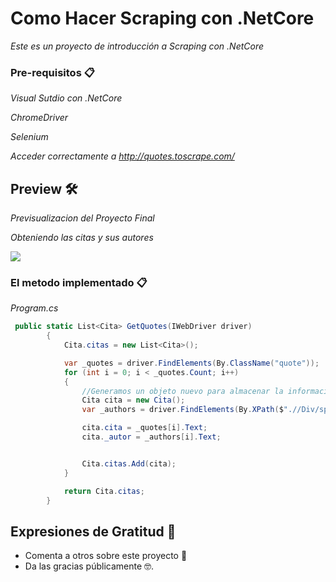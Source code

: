 # Como Hacer Scraping con .NetCore

_Este es un proyecto de introducción a Scraping con .NetCore_


### Pre-requisitos 📋

_Visual Sutdio con .NetCore_

_ChromeDriver_

_Selenium_

_Acceder correctamente a http://quotes.toscrape.com/_


## Preview 🛠️
_Previsualizacion del Proyecto Final_

_Obteniendo las citas y sus autores_


![](4.gif)

###  El metodo implementado 📋
_Program.cs_
```csharp
 public static List<Cita> GetQuotes(IWebDriver driver)
        {
            Cita.citas = new List<Cita>();        

            var _quotes = driver.FindElements(By.ClassName("quote"));
            for (int i = 0; i < _quotes.Count; i++)
            {
                //Generamos un objeto nuevo para almacenar la informacion de la nueva cita.
                Cita cita = new Cita();
                var _authors = driver.FindElements(By.XPath($".//Div/span/small[contains(@class, 'author')]"));

                cita.cita = _quotes[i].Text;
                cita._autor = _authors[i].Text;


                Cita.citas.Add(cita);
            }

            return Cita.citas;
        }
```




## Expresiones de Gratitud 🎁

* Comenta a otros sobre este proyecto 📢
* Da las gracias públicamente 🤓.

